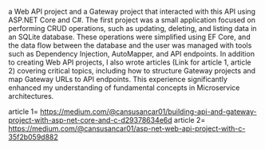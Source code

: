 a Web API project and a Gateway project that interacted with this API using ASP.NET Core and C#. 
The first project was a small application focused on performing CRUD operations, such as updating, deleting, and listing data in an SQLite database.
These operations were simplified using EF Core, and the data flow between the database and the user was managed with tools such as Dependency Injection, AutoMapper, and API endpoints.
In addition to creating Web API projects, I also wrote articles (Link for article 1, article 2) covering critical topics, including how to structure Gateway projects and map Gateway URLs to API endpoints. 
This experience significantly enhanced my understanding of fundamental concepts in Microservice architectures.

article 1= https://medium.com/@cansusancar01/building-api-and-gateway-project-with-asp-net-core-and-c-d29378634e6d
article 2= https://medium.com/@cansusancar01/asp-net-web-api-project-with-c-35f2b059d882

